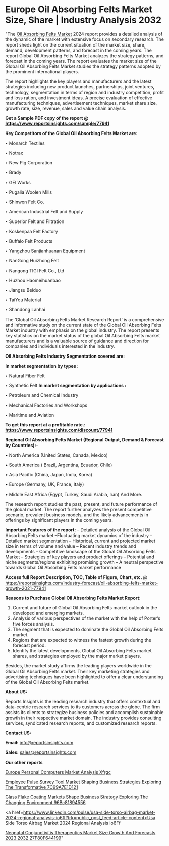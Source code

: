 # Europe Oil Absorbing Felts Market Size, Share | Industry Analysis 2032

"The <a href=https://www.reportsinsights.com/sample/77941>Oil Absorbing Felts Market</a> 2024 report provides a detailed analysis of the dynamic of the market with extensive focus on secondary research. The report sheds light on the current situation of the market size, share, demand, development patterns, and forecast in the coming years. The report Global Oil Absorbing Felts Market analyzes the strategy patterns, and forecast in the coming years. The report evaluates the market size of the Global Oil Absorbing Felts Market studies the strategy patterns adopted by the prominent international players.

The report highlights the key players and manufacturers and the latest strategies including new product launches, partnerships, joint ventures, technology, segmentation in terms of region and industry competition, profit and loss ration, and investment ideas. A precise evaluation of effective manufacturing techniques, advertisement techniques, market share size, growth rate, size, revenue, sales and value chain analysis.

<strong>Get a Sample PDF copy of the report @ <a href=https://www.reportsinsights.com/sample/77941 style=color:#0000ff;>https://www.reportsinsights.com/sample/77941</a></strong>

<strong>Key Competitors of the Global Oil Absorbing Felts Market are:</strong>

‣ Monarch Textiles

‣ Notrax

‣ New Pig Corporation

‣ Brady

‣ GEI Works

‣ Pugalia Woolen Mills

‣ Shinwon Felt Co.

‣ American Industrial Felt and Supply

‣ Superior Felt and Filtration

‣ Koskenpaa Felt Factory

‣ Buffalo Felt Products

‣ Yangzhou Sanjianhuanan Equipment

‣ NanGong Huizhong Felt

‣ Nangong TIGI Felt Co., Ltd

‣ Huzhou Haomeihuanbao

‣ Jiangsu Beiduo

‣ TaiYou Material

‣ Shandong Lanhai

The ‘Global Oil Absorbing Felts Market Research Report’ is a comprehensive and informative study on the current state of the Global Oil Absorbing Felts Market industry with emphasis on the global industry. The report presents key statistics on the market status of the global Oil Absorbing Felts market manufacturers and is a valuable source of guidance and direction for companies and individuals interested in the industry.

<strong>Oil Absorbing Felts Industry Segmentation covered are:</strong>

<strong>In market segmentation by types : </strong>

‣ Natural Fiber Felt

‣ Synthetic Felt
<strong>In market segmentation by applications : </strong>

‣ Petroleum and Chemical Industry

‣ Mechanical Factories and Workshops

‣ Maritime and Aviation

<strong>To get this report at a profitable rate.: <a href=https://www.reportsinsights.com/discount/77941 style=color:#0000ff;>https://www.reportsinsights.com/discount/77941</a></strong>

<strong>Regional Oil Absorbing Felts Market (Regional Output, Demand &amp; Forecast by Countries):-</strong>

• North America (United States, Canada, Mexico)

• South America ( Brazil, Argentina, Ecuador, Chile)

• Asia Pacific (China, Japan, India, Korea)

• Europe (Germany, UK, France, Italy)

• Middle East Africa (Egypt, Turkey, Saudi Arabia, Iran) And More.

The research report studies the past, present, and future performance of the global market. The report further analyzes the present competitive scenario, prevalent business models, and the likely advancements in offerings by significant players in the coming years.

<strong>Important Features of the report:</strong>
– Detailed analysis of the Global Oil Absorbing Felts market
–Fluctuating market dynamics of the industry
–Detailed market segmentation
– Historical, current and projected market size in terms of volume and value
– Recent industry trends and developments
– Competitive landscape of the Global Oil Absorbing Felts Market
– Strategies of key players and product offerings
– Potential and niche segments/regions exhibiting promising growth
– A neutral perspective towards Global Oil Absorbing Felts market performance

<strong>Access full Report Description, TOC, Table of Figure, Chart, etc. </strong>@   <a href=https://reportsinsights.com/industry-forecast/oil-absorbing-felts-market-growth-2021-77941 style=color:#0000ff;>https://reportsinsights.com/industry-forecast/oil-absorbing-felts-market-growth-2021-77941</a>

<strong>Reasons to Purchase Global Oil Absorbing Felts Market Report:</strong>
1. Current and future of Global Oil Absorbing Felts market outlook in the developed and emerging markets.
2. Analysis of various perspectives of the market with the help of Porter’s five forces analysis.
3. The segment that is expected to dominate the Global Oil Absorbing Felts market.
4. Regions that are expected to witness the fastest growth during the forecast period.
5. Identify the latest developments, Global Oil Absorbing Felts market shares, and strategies employed by the major market players.

Besides, the market study affirms the leading players worldwide in the Global Oil Absorbing Felts market. Their key marketing strategies and advertising techniques have been highlighted to offer a clear understanding of the Global Oil Absorbing Felts market.

<strong><strong>About US</strong>:</strong>

Reports Insights is the leading research industry that offers contextual and data-centric research services to its customers across the globe. The firm assists its clients to strategize business policies and accomplish sustainable growth in their respective market domain. The industry provides consulting services, syndicated research reports, and customized research reports.

<strong>Contact US:</strong>

<p class=><b>Email:</b> <a href=mailto:info@reportsinsights.com>info@reportsinsights.com</a></p>
<p class=><b>Sales:</b> <a href=mailto:sales@reportsinsights.com>sales@reportsinsights.com</a></p>

<strong>Our other reports</strong>

<a href=https://www.linkedin.com/pulse/europe-personal-computers-market-analysis-xfrgc/>Europe Personal Computers Market Analysis Xfrgc</a>

<a href=https://medium.com/@gd336335/employee-pulse-survey-tool-market-shaping-business-strategies-exploring-the-transformative-7c99a7e1d121>Employee Pulse Survey Tool Market Shaping Business Strategies Exploring The Transformative 7C99A7E1D121</a>

<a href=https://medium.com/@tidke9676/glass-flake-coating-markets-shape-business-strategy-exploring-the-changing-environment-96bc81894556>Glass Flake Coating Markets Shape Business Strategy Exploring The Changing Environment 96Bc81894556</a>

<a href=https://www.linkedin.com/pulse/usa-side-torso-airbag-market-2024-regional-analysis-io6ff?trk=public_post_feed-article-content>Usa Side Torso Airbag Market 2024 Regional Analysis Io6Ff</a>

<a href=https://medium.com/@anjalimore4366343/neonatal-conjunctivitis-therapeutics-market-size-growth-and-forecasts-2023-2032-27f80f644199>Neonatal Conjunctivitis Therapeutics Market Size Growth And Forecasts 2023 2032 27F80F644199</a>"
